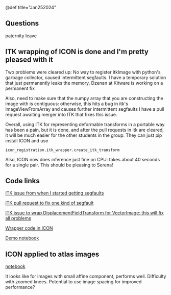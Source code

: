 @def title="Jan252024"
## Questions

paternity leave





## ITK wrapping of ICON is done and I'm pretty pleased with it

Two problems were cleared up:
No way to register itkImage<Vector> with python's garbage collector, caused intermittent segfaults.
I have a temporary solution that just permanently leaks the memory, Dzenan at Kitware 
is working on a permanent fix

Also, need to make sure that the numpy array that you are constructing the image with is contiguous: 
otherwise, this hits a bug in itk's ImageViewFromArray and causes further intermittent segfaults
I have a pull request awaiting merger into ITK that fixes this issue.

Overall, using ITK for representing deformable transforms in a portable way has been a pain, but
it is done, and after the pull requests in itk are cleared, it will be much easier for the other 
students in the group: They can just pip install ICON and use 

```
icon_registration.itk_wrapper.create_itk_transform
```

Also, ICON now does inference just fine on CPU: takes about 40 seconds for a single pair. This should
be pleasing to Serena!

## Code links

[ITK issue from when I started getting segfaults](https://github.com/InsightSoftwareConsortium/ITK/issues/3130)

[ITK pull request to fix one kind of segfault](https://github.com/InsightSoftwareConsortium/ITK/pull/3140)

[ITK issue to wrap DisplacementFieldTransform for VectorImage: this will fix all problems](https://github.com/InsightSoftwareConsortium/ITK/issues/3138)

[Wrapper code in ICON](https://github.com/uncbiag/ICON/blob/master/src/icon_registration/itk_wrapper.py)

[Demo notebook](https://colab.research.google.com/drive/1svftgw-vYWnLp9lSf3UkrG547atjbIrg?usp=sharing)

## ICON applied to atlas images

[notebook](https://github.com/uncbiag/ICON_atlas/blob/master/atlas_registration.ipynb)

It looks like for images with small affine component, performs well. Difficulty with zoomed knees. 
Potential to use image spacing for improved performance?

